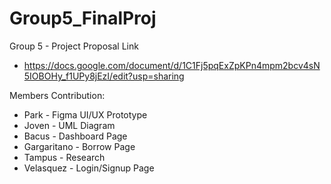 # Group5_FinalProj
Group 5 - Project Proposal Link
- https://docs.google.com/document/d/1C1Fj5pqExZpKPn4mpm2bcv4sN5IOBOHy_f1UPy8jEzI/edit?usp=sharing


Members Contribution:
- Park - Figma UI/UX Prototype
- Joven - UML Diagram
- Bacus - Dashboard Page
- Gargaritano - Borrow Page
- Tampus - Research
- Velasquez - Login/Signup Page
